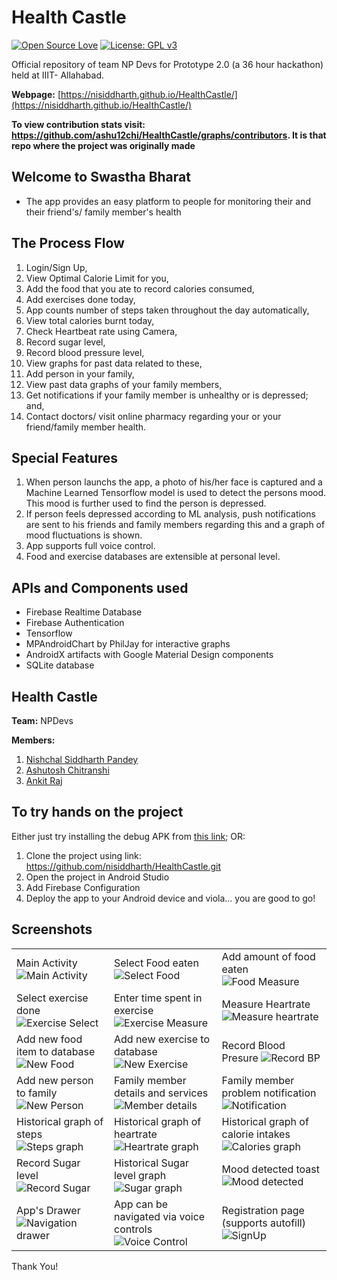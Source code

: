 # Health Castle
[![Open Source Love](https://badges.frapsoft.com/os/v1/open-source.svg?v=103)](https://github.com/ellerbrock/open-source-badges/)
[![License: GPL v3](https://img.shields.io/badge/License-GPLv3-blue.svg)](https://www.gnu.org/licenses/gpl-3.0)<br>

Official repository of team NP Devs for Prototype 2.0 (a 36 hour hackathon) held at IIIT- Allahabad.

**Webpage:** [https://nisiddharth.github.io/HealthCastle/](https://nisiddharth.github.io/HealthCastle/)

**To view contribution stats visit: https://github.com/ashu12chi/HealthCastle/graphs/contributors. It is that repo where the project was originally made**


## Welcome to Swastha Bharat
- The app provides an easy platform to people for monitoring their and their friend's/ family member's health

## The Process Flow

1. Login/Sign Up,
2. View Optimal Calorie Limit for you,
3. Add the food that you ate to record calories consumed,
4. Add exercises done today,
5. App counts number of steps taken throughout the day automatically,
6. View total calories burnt today,
7. Check Heartbeat rate using Camera,
8. Record sugar level,
9. Record blood pressure level,
10. View graphs for past data related to these,
11. Add person in your family,
12. View past data graphs of your family members,
13. Get notifications if your family member is unhealthy or is depressed; and,
14. Contact doctors/ visit online pharmacy regarding your or your friend/family member health.

## Special Features

1. When person launchs the app, a photo of his/her face is captured and a Machine Learned Tensorflow model is used to detect the persons mood. This mood is further used to find the person is depressed.
2. If person feels depressed according to ML analysis, push notifications are sent to his friends and family members regarding this and a graph of mood fluctuations is shown.
3. App supports full voice control.
4. Food and exercise databases are extensible at personal level.

## APIs and Components used

- Firebase Realtime Database
- Firebase Authentication
- Tensorflow
- MPAndroidChart by PhilJay for interactive graphs
- AndroidX artifacts with Google Material Design components
- SQLite database

## Health Castle
**Team:** NPDevs

**Members:**

1. [Nishchal Siddharth Pandey](https://github.com/nisiddharth/)
2. [Ashutosh Chitranshi](https://github.com/ashu12chi/)
3. [Ankit Raj](https://github.com/rjankit/)

## To try hands on the project

Either just try installing the debug APK from [this link](https://drive.google.com/file/d/1aedgRhm36I5aONZsNLgUS3WSrRdAvzzQ/view?usp=sharing);
OR:

1. Clone the project using link: https://github.com/nisiddharth/HealthCastle.git
2. Open the project in Android Studio
3. Add Firebase Configuration
4. Deploy the app to your Android device and viola... you are good to go!

## Screenshots

|  |  |  |
|--|--|--|
|Main Activity ![Main Activity](https://github.com/nisiddharth/HealthCastle/raw/master/screenshots/main.jpg?raw=true)|Select Food eaten ![Select Food](https://github.com/nisiddharth/HealthCastle/raw/master/screenshots/food_select.jpg?raw=true)|Add amount of food eaten ![Food Measure](https://github.com/nisiddharth/HealthCastle/raw/master/screenshots/food_measure.jpg?raw=true)|
|Select exercise done ![Exercise Select](https://github.com/nisiddharth/HealthCastle/raw/master/screenshots/exercise_select.jpg?raw=true)|Enter time spent in exercise ![Exercise Measure](https://github.com/nisiddharth/HealthCastle/raw/master/screenshots/exercise_measure.jpg?raw=true)|Measure Heartrate ![Measure heartrate](https://github.com/nisiddharth/HealthCastle/raw/master/screenshots/hb_measure.jpg?raw=true)|
|Add new food item to database ![New Food](https://github.com/nisiddharth/HealthCastle/raw/master/screenshots/new_food.jpg?raw=true)|Add new exercise to database ![New Exercise](https://github.com/nisiddharth/HealthCastle/raw/master/screenshots/new_exercise.jpg?raw=true)|Record Blood Presure ![Record BP](https://github.com/nisiddharth/HealthCastle/raw/master/screenshots/bp.jpg?raw=true)|
|Add new person to family ![New Person](https://github.com/nisiddharth/HealthCastle/raw/master/screenshots/new_person.jpg?raw=true)|Family member details and services ![Member details](https://github.com/nisiddharth/HealthCastle/raw/master/screenshots/person.jpg?raw=true)| Family member problem notification ![Notification](https://github.com/nisiddharth/HealthCastle/raw/master/screenshots/notification.jpg?raw=true)|
|Historical graph of steps ![Steps graph](https://github.com/nisiddharth/HealthCastle/raw/master/screenshots/graph_steps.jpg?raw=true)|Historical graph of heartrate ![Heartrate graph](https://github.com/nisiddharth/HealthCastle/raw/master/screenshots/graph_hb.jpg?raw=true)|Historical graph of calorie intakes ![Calories graph](https://github.com/nisiddharth/HealthCastle/raw/master/screenshots/graph_calorie.jpg?raw=true)|
|Record Sugar level ![Record Sugar](https://github.com/nisiddharth/HealthCastle/raw/master/screenshots/sugar.jpg?raw=true)| Historical Sugar level graph ![Sugar graph](https://github.com/nisiddharth/HealthCastle/raw/master/screenshots/graph_sugar.jpg?raw=true)|Mood detected toast ![Mood detected](https://github.com/nisiddharth/HealthCastle/raw/master/screenshots/happy.jpg?raw=true)|
|App's Drawer ![Navigation drawer](https://github.com/nisiddharth/HealthCastle/raw/master/screenshots/drawer.jpg?raw=true)|App can be navigated via voice controls ![Voice Control](https://github.com/nisiddharth/HealthCastle/raw/master/screenshots/voice.jpg?raw=true)|Registration page (supports autofill) ![SignUp](https://github.com/nisiddharth/HealthCastle/raw/master/screenshots/register.jpg?raw=true)|


Thank You!
